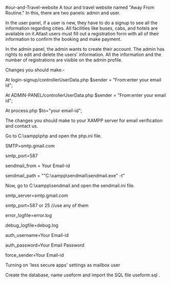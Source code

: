 #our-and-Travel-website
A tour and travel website named "Away From Routine." In this, there are two panels: admin and user.



In the user panel, if a user is new, they have to do a signup to see all the information regarding cities. All facilities like buses, cabs, and hotels are available on it.Atlast users must fill out a registration form with all of their information to confirm the booking and make payment.


In the admin panel, the admin wants to create their account. The admin has rights to edit and delete the users' information. All the information and the number of registrations are visible on the admin profile.

Changes you should make:-

At  login-signup/controllerUserData.php
$sender = "From:enter your email id";

At  ADMIN-PANEL/controllerUserData.php
$sender = "From:enter your email id";

At process.php
$to="your email-id";

The changes you should make to your XAMPP server for email verification and contact us.  

 Go to C:\xampp\php and open the php.ini file.
 
SMTP=smtp.gmail.com

smtp_port=587

sendmail_from = Your Email-id

sendmail_path = "\"C:\xampp\sendmail\sendmail.exe\" -t"


Now, go to C:\xampp\sendmail and open the sendmail.ini file.

smtp_server=smtp.gmail.com

smtp_port=587 or 25 //use any of them

error_logfile=error.log

debug_logfile=debug.log

auth_username=Your Email-id

auth_password=Your  Email Password

force_sender=Your Email-id

 Turning on 'less secure apps' settings as mailbox user

Create the database, name useform and import the SQL file useform.sql .

